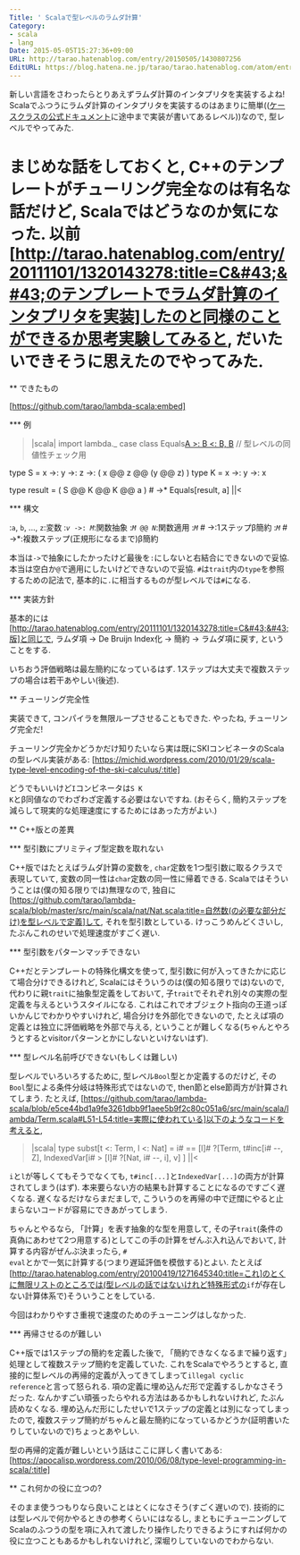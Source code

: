 ```yaml
---
Title: ' Scalaで型レベルのラムダ計算'
Category:
- scala
- lang
Date: 2015-05-05T15:27:36+09:00
URL: http://tarao.hatenablog.com/entry/20150505/1430807256
EditURL: https://blog.hatena.ne.jp/tarao/tarao.hatenablog.com/atom/entry/6653586347149235830
---
```


新しい言語をさわったらとりあえずラムダ計算のインタプリタを実装するよね! Scalaでふつうにラムダ計算のインタプリタを実装するのはあまりに簡単((<a href="http://docs.scala-lang.org/tutorials/tour/case-classes.html">ケースクラスの公式ドキュメント</a>に途中まで実装が書いてあるレベル))なので, 型レベルでやってみた.

まじめな話をしておくと, C++のテンプレートがチューリング完全なのは有名な話だけど, Scalaではどうなのか気になった. 以前[http://tarao.hatenablog.com/entry/20111101/1320143278:title=C&#43;&#43;のテンプレートでラムダ計算のインタプリタを実装]したのと同様のことができるか思考実験してみると, だいたいできそうに思えたのでやってみた.
====
** できたもの

[https://github.com/tarao/lambda-scala:embed]

*** 例

>|scala|
import lambda._
case class Equals[A >: B <: B, B]() // 型レベルの同値性チェック用

type S = x ->: y ->: z ->: ( x @@ z @@ (y @@ z) )
type K = x ->: y ->: x

type result = ( S @@ K @@ K @@ a ) # ->*
Equals[result, a]
||<

*** 構文

:<code>a</code>, <code>b</code>, ..., <code>z</code>:変数
:<code><var>v</var> ->&#58; <var>M</var></code>:関数抽象
:<code><var>M</var> @@ <var>N</var></code>:関数適用
:<code><var>M</code> # -></code>:1ステップ&beta;簡約
:<code><var>M</code> # ->*</code>:複数ステップ(正規形になるまで)&beta;簡約

本当は<code>-></code>で抽象にしたかったけど最後を<code>:</code>にしないと右結合にできないので妥協. 本当は空白か<code>@</code>で適用にしたいけどできないので妥協. <code>#</code>は<code>trait</code>内の<code>type</code>を参照するための記法で, 基本的に<code>.</code>に相当するものが型レベルでは<code>#</code>になる.

*** 実装方針

基本的には[http://tarao.hatenablog.com/entry/20111101/1320143278:title=C&#43;&#43;版]と同じで, ラムダ項 → De Bruijn Index化 → 簡約 → ラムダ項に戻す, ということをする.

いちおう評価戦略は最左簡約になっているはず. 1ステップは大丈夫で複数ステップの場合は若干あやしい(後述).

** チューリング完全性

実装できて, コンパイラを無限ループさせることもできた. やったね, チューリング完全だ!

チューリング完全かどうかだけ知りたいなら実は既にSKIコンビネータのScalaの型レベル実装がある: [https://michid.wordpress.com/2010/01/29/scala-type-level-encoding-of-the-ski-calculus/:title]

どうでもいいけど<code>I</code>コンビネータは<code>S K K</code>と&beta;同値なのでわざわざ定義する必要はないですね. (おそらく, 簡約ステップを減らして現実的な処理速度にするためにはあった方がよい.)

** C++版との差異

*** 型引数にプリミティブ型定数を取れない

C++版ではたとえばラムダ計算の変数を, <code>char</code>定数を1つ型引数に取るクラスで表現していて, 変数の同一性は<code>char</code>定数の同一性に帰着できる. Scalaではそういうことは(僕の知る限りでは)無理なので, 独自に[https://github.com/tarao/lambda-scala/blob/master/src/main/scala/nat/Nat.scala:title=自然数(の必要な部分だけ)を型レベルで定義]して, それを型引数としている. けっこうめんどくさいし, たぶんこれのせいで処理速度がすごく遅い.

*** 型引数をパターンマッチできない

C++だとテンプレートの特殊化構文を使って, 型引数に何が入ってきたかに応じて場合分けできるけれど, Scalaにはそういうのは(僕の知る限りでは)ないので, 代わりに親<code>trait</code>に抽象型定義をしておいて, 子<code>trait</code>でそれぞれ別々の実際の型定義を与えるというスタイルになる. これはこれでオブジェクト指向の王道っぽいかんじでわかりやすいけれど, 場合分けを外部化できないので, たとえば項の定義とは独立に評価戦略を外部で与える, ということが難しくなる(ちゃんとやろうとするとvisitorパターンとかにしないといけないはず).

*** 型レベル名前呼びできない(もしくは難しい)

型レベルでいろいろするために, 型レベル<code>Bool</code>型とか定義するのだけど, その<code>Bool</code>型による条件分岐は特殊形式ではないので, then節とelse節両方が計算されてしまう. たとえば, [https://github.com/tarao/lambda-scala/blob/e5ce44bd1a9fe3261dbb9f1aee5b9f2c80c051a6/src/main/scala/lambda/Term.scala#L51-L54:title=実際に使われている]以下のようなコードを考えると,

>|scala|
    type subst[t <: Term, l <: Nat] = i# == [l]# ?[Term,
      t#inc[i# --, Z],
      IndexedVar[i# > [l]# ?[Nat, i# --, i], v]
    ]
||<

<code>i</code>と<code>l</code>が等しくてもそうでなくても, <code>t#inc[...]</code>と<code>IndexedVar[...]</code>の両方が計算されてしまう(はず). 本来要らない方の結果も計算することになるのですごく遅くなる. 遅くなるだけならまだましで, こういうのを再帰の中で迂闊にやると止まらないコードが容易にできあがってしまう.

ちゃんとやるなら, 「計算」を表す抽象的な型を用意して, その子<code>trait</code>(条件の真偽にあわせて2つ用意する)としてこの手の計算をぜんぶ入れ込んでおいて, 計算する内容がぜんぶ決まったら, <code># eval</code>とかで一気に計算する(つまり遅延評価を模倣する)とよい. たとえば[http://tarao.hatenablog.com/entry/20100419/1271645340:title=これ]のとくに無限リストのところでは(型レベルの話ではないけれど特殊形式の<code>if</code>が存在しない計算体系で)そういうことをしている.

今回はわかりやすさ重視で速度のためのチューニングはしなかった.

*** 再帰させるのが難しい

C++版では1ステップの簡約を定義した後で, 「簡約できなくなるまで繰り返す」処理として複数ステップ簡約を定義していた. これをScalaでやろうとすると, 直接的に型レベルの再帰的定義が入ってきてしまって<code>illegal cyclic reference</code>と言って怒られる. 項の定義に埋め込んだ形で定義するしかなさそうだった. なんかすごい頑張ったらやれる方法はあるかもしれないけれど, たぶん読めなくなる. 埋め込んだ形にしたせいで1ステップの定義とは別になってしまったので, 複数ステップ簡約がちゃんと最左簡約になっているかどうか(証明書いたりしていないので)ちょっとあやしい.

型の再帰的定義が難しいという話はここに詳しく書いてある: [https://apocalisp.wordpress.com/2010/06/08/type-level-programming-in-scala/:title]

** これ何かの役に立つの?

そのまま使うつもりなら良いことはとくになさそう(すごく遅いので). 技術的には型レベルで何かやるときの参考くらいにはなるし, まともにチューニングしてScalaのふつうの型を項に入れて渡したり操作したりできるようにすれば何かの役に立つこともあるかもしれないけれど, 深堀りしていないのでわからない.

